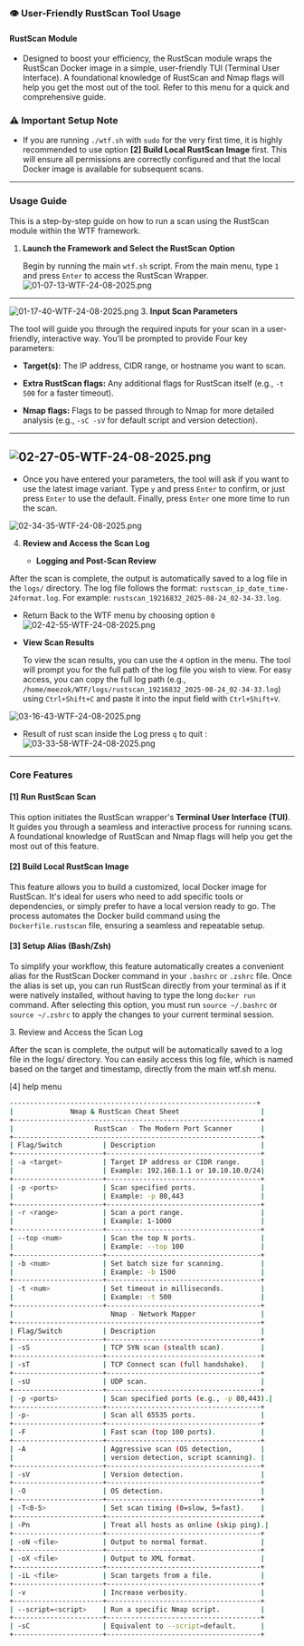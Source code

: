 
### 👁️ User-Friendly RustScan Tool Usage

#### RustScan Module

* Designed to boost your efficiency, the RustScan module wraps the RustScan Docker image in a simple, user-friendly TUI (Terminal User Interface). A foundational knowledge of RustScan and Nmap flags will help you get the most out of the tool. Refer to this menu for a quick and comprehensive guide.

### ⚠️ Important Setup Note

* If you are running `./wtf.sh` with `sudo` for the very first time, it is highly recommended to use option **\[2] Build Local RustScan Image** first. This will ensure all permissions are correctly configured and that the local Docker image is available for subsequent scans.

***

### Usage Guide

This is a step-by-step guide on how to run a scan using the RustScan module within the WTF framework.

1. **Launch the Framework and Select the RustScan Option**

   Begin by running the main `wtf.sh` script. From the main menu, type `1` and press `Enter` to access the RustScan Wrapper.
![01-07-13-WTF-24-08-2025.png](WTF-assets/01-07-13-WTF-24-08-2025.png)
---
![01-17-40-WTF-24-08-2025.png](WTF/docs/WTF-assets/01-17-40-WTF-24-08-2025.png)
3. **Input Scan Parameters**

   The tool will guide you through the required inputs for your scan in a user-friendly, interactive way. You'll be prompted to provide Four key parameters:

   * **Target(s):** The IP address, CIDR range, or hostname you want to scan.

   * **Extra RustScan flags:** Any additional flags for RustScan itself (e.g., `-t 500` for a faster timeout).

   * **Nmap flags:** Flags to be passed through to Nmap for more detailed analysis (e.g., `-sC -sV` for default script and version detection).
  ----
  ![02-27-05-WTF-24-08-2025.png](docs/WTF-assets/02-27-05-WTF-24-08-2025.png)
  ----
   * Once you have entered your parameters, the tool will ask if you want to use the latest image variant. Type `y` and press `Enter` to confirm, or just press `Enter` to use the default. Finally, press `Enter` one more time to run the scan.

   ![02-34-35-WTF-24-08-2025.png](WTF/docs/WTF-assets/02-34-35-WTF-24-08-2025.png)

4. **Review and Access the Scan Log**

   * **Logging and Post-Scan Review**

  After the scan is complete, the output is automatically saved to a log file in the `logs/` directory. The log file follows the format: `rustscan_ip_date_time-24format.log`. For example: `rustscan_19216832_2025-08-24_02-34-33.log`.
  * Return Back to the WTF menu by choosing option `0`
![02-42-55-WTF-24-08-2025.png](docs/WTF-assets/02-42-55-WTF-24-08-2025.png)
* **View Scan Results**

  To view the scan results, you can use the `4` option in the menu. The tool will prompt you for the full path of the log file you wish to view. For easy access, you can copy the full log path (e.g., `/home/meezok/WTF/logs/rustscan_19216832_2025-08-24_02-34-33.log`) using `Ctrl+Shift+C` and paste it into the input field with `Ctrl+Shift+V`.

   
![03-16-43-WTF-24-08-2025.png](docs/WTF-assets/03-16-43-WTF-24-08-2025.png)
* Result of rust scan inside the Log press `q` to quit :
 ![03-33-58-WTF-24-08-2025.png](docs/WTF-assets/03-33-58-WTF-24-08-2025.png)

***

### Core Features

#### **\[1] Run RustScan Scan**

This option initiates the RustScan wrapper's **Terminal User Interface (TUI)**. It guides you through a seamless and interactive process for running scans. A foundational knowledge of RustScan and Nmap flags will help you get the most out of this feature.

#### **\[2] Build Local RustScan Image**

This feature allows you to build a customized, local Docker image for RustScan. It's ideal for users who need to add specific tools or dependencies, or simply prefer to have a local version ready to go. The process automates the Docker build command using the `Dockerfile.rustscan` file, ensuring a seamless and repeatable setup.

#### **\[3] Setup Alias (Bash/Zsh)**

To simplify your workflow, this feature automatically creates a convenient alias for the RustScan Docker command in your `.bashrc` or `.zshrc` file. Once the alias is set up, you can run RustScan directly from your terminal as if it were natively installed, without having to type the long `docker run` command. After selecting this option, you must run `source ~/.bashrc` or `source ~/.zshrc` to apply the changes to your current terminal session.



3\. Review and Access the Scan Log

After the scan is complete, the output will be automatically saved to a log file in the logs/ directory. You can easily access this log file, which is named based on the target and timestamp, directly from the main wtf.sh menu.

[4] help menu 

```bash
-------------------------------------------------------------+
|              Nmap & RustScan Cheat Sheet                    |
+-------------------------------------------------------------+
|                    RustScan - The Modern Port Scanner       |
+-------------------------------------------------------------+
| Flag/Switch          | Description                          |
+----------------------+--------------------------------------+
| -a <target>          | Target IP address or CIDR range.     |
|                      | Example: 192.168.1.1 or 10.10.10.0/24|
+----------------------+--------------------------------------+
| -p <ports>           | Scan specified ports.                |
|                      | Example: -p 80,443                   |
+----------------------+--------------------------------------+
| -r <range>           | Scan a port range.                   |
|                      | Example: 1-1000                      |
+----------------------+--------------------------------------+
| --top <num>          | Scan the top N ports.                |
|                      | Example: --top 100                   |
+----------------------+--------------------------------------+
| -b <num>             | Set batch size for scanning.         |
|                      | Example: -b 1500                     |
+----------------------+--------------------------------------+
| -t <num>             | Set timeout in milliseconds.         |
|                      | Example: -t 500                      |
+----------------------+--------------------------------------+
|                        Nmap - Network Mapper                |
+-------------------------------------------------------------+
| Flag/Switch          | Description                          |
+----------------------+--------------------------------------+
| -sS                  | TCP SYN scan (stealth scan).         |
+----------------------+--------------------------------------+
| -sT                  | TCP Connect scan (full handshake).   |
+----------------------+--------------------------------------+
| -sU                  | UDP scan.                            |
+----------------------+--------------------------------------+
| -p <ports>           | Scan specified ports (e.g., -p 80,443).|
+----------------------+--------------------------------------+
| -p-                  | Scan all 65535 ports.                |
+----------------------+--------------------------------------+
| -F                   | Fast scan (top 100 ports).           |
+----------------------+--------------------------------------+
| -A                   | Aggressive scan (OS detection,       |
|                      | version detection, script scanning). |
+----------------------+--------------------------------------+
| -sV                  | Version detection.                   |
+----------------------+--------------------------------------+
| -O                   | OS detection.                        |
+----------------------+--------------------------------------+
| -T<0-5>              | Set scan timing (0=slow, 5=fast).    |
+----------------------+--------------------------------------+
| -Pn                  | Treat all hosts as online (skip ping).|
+----------------------+--------------------------------------+
| -oN <file>           | Output to normal format.             |
+----------------------+--------------------------------------+
| -oX <file>           | Output to XML format.                |
+----------------------+--------------------------------------+
| -iL <file>           | Scan targets from a file.            |
+----------------------+--------------------------------------+
| -v                   | Increase verbosity.                  |
+----------------------+--------------------------------------+
| --script=<script>    | Run a specific Nmap script.          |
+----------------------+--------------------------------------+
| -sC                  | Equivalent to --script=default.      |
+----------------------+--------------------------------------+

```
